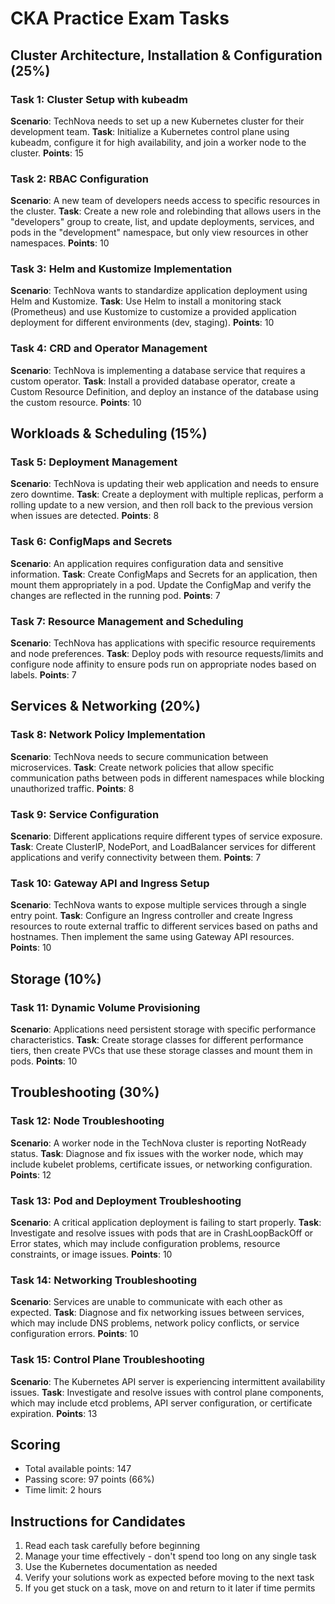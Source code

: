 # CKA Practice Exam Tasks

## Cluster Architecture, Installation & Configuration (25%)

### Task 1: Cluster Setup with kubeadm
**Scenario**: TechNova needs to set up a new Kubernetes cluster for their development team.
**Task**: Initialize a Kubernetes control plane using kubeadm, configure it for high availability, and join a worker node to the cluster.
**Points**: 15

### Task 2: RBAC Configuration
**Scenario**: A new team of developers needs access to specific resources in the cluster.
**Task**: Create a new role and rolebinding that allows users in the "developers" group to create, list, and update deployments, services, and pods in the "development" namespace, but only view resources in other namespaces.
**Points**: 10

### Task 3: Helm and Kustomize Implementation
**Scenario**: TechNova wants to standardize application deployment using Helm and Kustomize.
**Task**: Use Helm to install a monitoring stack (Prometheus) and use Kustomize to customize a provided application deployment for different environments (dev, staging).
**Points**: 10

### Task 4: CRD and Operator Management
**Scenario**: TechNova is implementing a database service that requires a custom operator.
**Task**: Install a provided database operator, create a Custom Resource Definition, and deploy an instance of the database using the custom resource.
**Points**: 10

## Workloads & Scheduling (15%)

### Task 5: Deployment Management
**Scenario**: TechNova is updating their web application and needs to ensure zero downtime.
**Task**: Create a deployment with multiple replicas, perform a rolling update to a new version, and then roll back to the previous version when issues are detected.
**Points**: 8

### Task 6: ConfigMaps and Secrets
**Scenario**: An application requires configuration data and sensitive information.
**Task**: Create ConfigMaps and Secrets for an application, then mount them appropriately in a pod. Update the ConfigMap and verify the changes are reflected in the running pod.
**Points**: 7

### Task 7: Resource Management and Scheduling
**Scenario**: TechNova has applications with specific resource requirements and node preferences.
**Task**: Deploy pods with resource requests/limits and configure node affinity to ensure pods run on appropriate nodes based on labels.
**Points**: 7

## Services & Networking (20%)

### Task 8: Network Policy Implementation
**Scenario**: TechNova needs to secure communication between microservices.
**Task**: Create network policies that allow specific communication paths between pods in different namespaces while blocking unauthorized traffic.
**Points**: 8

### Task 9: Service Configuration
**Scenario**: Different applications require different types of service exposure.
**Task**: Create ClusterIP, NodePort, and LoadBalancer services for different applications and verify connectivity between them.
**Points**: 7

### Task 10: Gateway API and Ingress Setup
**Scenario**: TechNova wants to expose multiple services through a single entry point.
**Task**: Configure an Ingress controller and create Ingress resources to route external traffic to different services based on paths and hostnames. Then implement the same using Gateway API resources.
**Points**: 10

## Storage (10%)

### Task 11: Dynamic Volume Provisioning
**Scenario**: Applications need persistent storage with specific performance characteristics.
**Task**: Create storage classes for different performance tiers, then create PVCs that use these storage classes and mount them in pods.
**Points**: 10

## Troubleshooting (30%)

### Task 12: Node Troubleshooting
**Scenario**: A worker node in the TechNova cluster is reporting NotReady status.
**Task**: Diagnose and fix issues with the worker node, which may include kubelet problems, certificate issues, or networking configuration.
**Points**: 12

### Task 13: Pod and Deployment Troubleshooting
**Scenario**: A critical application deployment is failing to start properly.
**Task**: Investigate and resolve issues with pods that are in CrashLoopBackOff or Error states, which may include configuration problems, resource constraints, or image issues.
**Points**: 10

### Task 14: Networking Troubleshooting
**Scenario**: Services are unable to communicate with each other as expected.
**Task**: Diagnose and fix networking issues between services, which may include DNS problems, network policy conflicts, or service configuration errors.
**Points**: 10

### Task 15: Control Plane Troubleshooting
**Scenario**: The Kubernetes API server is experiencing intermittent availability issues.
**Task**: Investigate and resolve issues with control plane components, which may include etcd problems, API server configuration, or certificate expiration.
**Points**: 13

## Scoring

- Total available points: 147
- Passing score: 97 points (66%)
- Time limit: 2 hours

## Instructions for Candidates

1. Read each task carefully before beginning
2. Manage your time effectively - don't spend too long on any single task
3. Use the Kubernetes documentation as needed
4. Verify your solutions work as expected before moving to the next task
5. If you get stuck on a task, move on and return to it later if time permits
